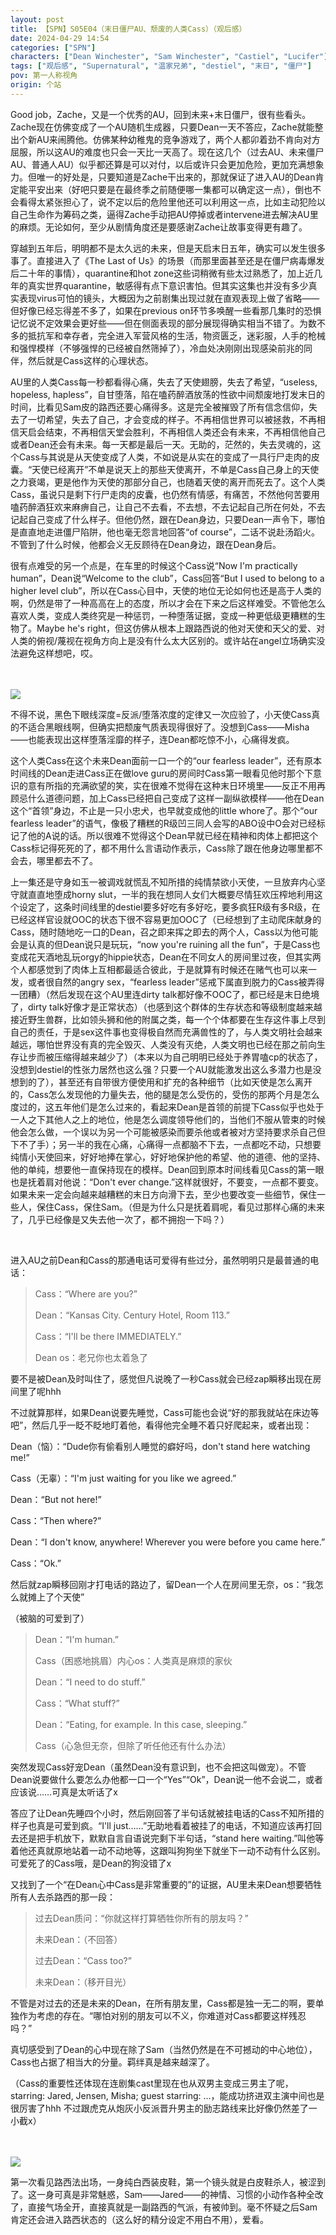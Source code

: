 ```yaml
---
layout: post
title: 【SPN】S05E04（末日僵尸AU、颓废的人类Cass）（观后感）
date: 2024-04-29 14:54
categories: ["SPN"]
characters: ["Dean Winchester", "Sam Winchester", "Castiel", "Lucifer"]
tags: ["观后感", "Supernatural", "温家兄弟", "destiel", "末日", "僵尸"]
pov: 第一人称视角
origin: 个站
---
```


Good job，Zache，又是一个优秀的AU，回到未来+末日僵尸，很有些看头。Zache现在仿佛变成了一个AU随机生成器，只要Dean一天不答应，Zache就能整出个新AU来闹腾他。仿佛某种幼稚鬼的竞争游戏了，两个人都卯着劲不肯向对方屈服，所以这AU的难度也只会一天比一天高了。现在这几个（过去AU、未来僵尸AU、普通人AU）似乎都还算是可以对付，以后或许只会更加危险，更加充满想象力。但唯一的好处是，只要知道是Zache干出来的，那就保证了进入AU的Dean肯定能平安出来（好吧只要是在最终季之前随便哪一集都可以确定这一点），倒也不会看得太紧张担心了，说不定以后的危险里他还可以利用这一点，比如主动犯险以自己生命作为筹码之类，逼得Zache手动把AU停掉或者intervene进去解决AU里的麻烦。无论如何，至少从剧情角度还是要感谢Zache让故事变得更有趣了。

穿越到五年后，明明都不是太久远的未来，但是天启末日五年，确实可以发生很多事了。直接进入了《The Last of Us》的场景（而那里面甚至还是在僵尸病毒爆发后二十年的事情），quarantine和hot zone这些词稍微有些太过熟悉了，加上近几年的真实世界quarantine，敏感得有点下意识害怕。但其实这集也并没有多少真实表现virus可怕的镜头，大概因为之前剧集出现过就在直观表现上做了省略——但好像已经忘得差不多了，如果在previous on环节多唤醒一些看那几集时的恐惧记忆说不定效果会更好些——但在侧面表现的部分展现得确实相当不错了。为数不多的抵抗军和幸存者，完全进入军营风格的生活，物资匮乏，迷彩服，人手的枪械和强悍模样（不够强悍的已经被自然筛掉了），冷血处决刚刚出现感染前兆的同伴，然后就是Cass这样的心理状态。

AU里的人类Cass每一秒都看得心痛，失去了天使翅膀，失去了希望，“useless, hopeless, hapless”，自甘堕落，陷在嗑药醉酒放荡的性欲中间颓废地打发末日的时间，比看见Sam皮的路西还要心痛得多。这是完全被摧毁了所有信念信仰，失去了一切希望，失去了自己，才会变成的样子。不再相信世界可以被拯救，不再相信天启会结束，不再相信天堂会胜利，不再相信人类还会有未来，不再相信他自己或者Dean还会有未来。每一天都是最后一天。无助的，茫然的，失去灵魂的，这个Cass与其说是从天使变成了人类，不如说是从实在的变成了一具行尸走肉的皮囊。“天使已经离开”不单是说天上的那些天使离开，不单是Cass自己身上的天使之力衰竭，更是他作为天使的那部分自己，也随着天使的离开而死去了。这个人类Cass，虽说只是剩下行尸走肉的皮囊，也仍然有情感，有痛苦，不然他何苦要用嗑药醉酒狂欢来麻痹自己，让自己不去看，不去想，不去记起自己所在何处，不去记起自己变成了什么样子。但他仍然，跟在Dean身边，只要Dean一声令下，哪怕是直直地走进僵尸陷阱，他也毫无怨言地回答“of course”，二话不说赴汤蹈火。不管到了什么时候，他都会义无反顾待在Dean身边，跟在Dean身后。

很有点难受的另一个点是，在车里的时候这个Cass说“Now I'm practically human”，Dean说“Welcome to the club”，Cass回答“But I used to belong to a higher level club”，所以在Cass心目中，天使的地位无论如何也还是高于人类的啊，仍然是带了一种高高在上的态度，所以才会在下来之后这样难受。不管他怎么喜欢人类，变成人类终究是一种惩罚，一种堕落证据，变成一种更低级更糟糕的生物了。Maybe he's right，但这仿佛从根本上跟路西说的他对天使和天父的爱、对人类的俯视/蔑视在视角方向上是没有什么太大区别的。或许站在angel立场确实没法避免这样想吧，哎。

<br><br>
![](/assets/images/SPN/2024-04-29-SPN-0504-1.jpg)
<br>

不得不说，黑色下眼线深度=反派/堕落浓度的定律又一次应验了，小天使Cass真的不适合黑眼线啊，但确实把颓废气质表现得很好了。没想到Cass——Misha——也能表现出这样堕落淫靡的样子，连Dean都吃惊不小，心痛得发疯。

这个人类Cass在这个未来Dean面前一口一个的“our fearless leader”，还有原本时间线的Dean走进Cass正在做love guru的房间时Cass第一眼看见他时那个下意识的意有所指的充满欲望的笑，实在很难不觉得在这种末日环境里——反正不用再顾忌什么道德问题，加上Cass已经把自己变成了这样一副纵欲模样——他在Dean这个“首领”身边，不止是一只小忠犬，也早就变成他的little whore了。那个“our fearless leader”的语气，像极了糟糕的R级凹三同人会写的ABO设中O会对已经标记了他的A说的话。所以很难不觉得这个Dean早就已经在精神和肉体上都把这个Cass标记得死死的了，都不用什么言语动作表示，Cass除了跟在他身边哪里都不会去，哪里都去不了。

上一集还是守身如玉一被调戏就慌乱不知所措的纯情禁欲小天使，一旦放弃内心坚守就直直地堕成horny slut，一半的我在想同人女们大概要尽情狂欢压榨地利用这个设定了，这条时间线里的destiel要多好吃有多好吃，要多疯狂R级有多R级，在已经这样官设就OOC的状态下很不容易更加OOC了（已经想到了主动爬床献身的Cass，随时随地吃一口的Dean，召之即来挥之即去的两个人，Cass以为他可能会是认真的但Dean说只是玩玩，“now you're ruining all the fun”，于是Cass也变成花天酒地乱玩orgy的hippie状态，Dean在不同女人的房间里过夜，但其实两个人都感觉到了肉体上互相都最适合彼此，于是就算有时候还在赌气也可以来一发，或者很自然的angry sex，“fearless leader”惩戒下属直到脱力的Cass被弄得一团糟）（然后发现在这个AU里连dirty talk都好像不OOC了，都已经是末日绝境了，dirty talk好像才是正常状态）（也感到这个群体的生存状态和等级制度越来越接近野生兽群，比如领头狮和他的附属之类，每一个个体都要在生存这件事上尽到自己的责任，于是sex这件事也变得极自然而充满兽性的了，与人类文明社会越来越远，哪怕世界没有真的完全毁灭、人类没有灭绝，人类文明也已经在那之前向生存让步而被压缩得越来越少了）（本来以为自己明明已经处于养胃嗑cp的状态了，没想到destiel的性张力居然也这么强？只要一个AU就能激发出这么多潜力也是没想到的了），甚至还有自带很方便使用和扩充的各种细节（比如天使是怎么离开的，Cass怎么发现他的力量失去，他的腿是怎么受伤的，受伤的那两个月是怎么度过的，这五年他们是怎么过来的，看起来Dean是首领的前提下Cass似乎也处于一人之下其他人之上的地位，他是怎么调度领导他们的，当他们不服从管束的时候他会怎么做，一个误以为另一个可能被感染而要杀他或者被对方坚持要求杀自己但下不了手）；另一半的我在心痛，心痛得一点都脑不下去，一点都吃不动，只想要纯情小天使回来，好好地捧在掌心，好好地保护他的希望、他的道德、他的坚持、他的单纯，想要他一直保持现在的模样。Dean回到原本时间线看见Cass的第一眼也是抚着肩对他说：“Don't ever change.”这样就很好，不要变，一点都不要变。如果未来一定会向越来越糟糕的末日方向滑下去，至少也要改变一些细节，保住一些人，保住Cass，保住Sam。（但是为什么只是抚着肩呢，看见过那样心痛的未来了，几乎已经像是又失去他一次了，都不拥抱一下吗？）

<br>

进入AU之前Dean和Cass的那通电话可爱得有些过分，虽然明明只是最普通的电话：

> Cass：“Where are you?”
>
> Dean：“Kansas City. Century Hotel, Room 113.”
>
> Cass：“I'll be there IMMEDIATELY.”
>
> Dean os：老兄你也太着急了

要不是被Dean及时叫住了，感觉但凡说晚了一秒Cass就会已经zap瞬移出现在房间里了呢hhh

不过就算那样，如果Dean说要先睡觉，Cass可能也会说“好的那我就站在床边等吧”，然后几乎一眨不眨地盯着他，看得他完全睡不着只好爬起来，或者出现：

Dean（恼）：“Dude你有偷看别人睡觉的癖好吗，don't stand here watching me!”

Cass（无辜）：“I'm just waiting for you like we agreed.”

Dean：“But not here!”

Cass：“Then where?”

Dean：“I don't know, anywhere! Wherever you were before you came here.”

Cass：“Ok.”

然后就zap瞬移回刚才打电话的路边了，留Dean一个人在房间里无奈，os：“我怎么就摊上了个天使”

（被脑的可爱到了）

> Dean：“I'm human.”
>
> Cass（困惑地挑眉）内心os：人类真是麻烦的家伙
>
> Dean：“I need to do stuff.”
>
> Cass：“What stuff?”
>
> Dean：“Eating, for example. In this case, sleeping.”
>
> Cass（心急但无奈，但除了听任他还有什么办法）

突然发现Cass好宠Dean（虽然Dean没有意识到，也不会把这叫做宠）。不管Dean说要做什么要怎么办他都一口一个“Yes”“Ok”，Dean说一他不会说二，或者应该说……可真是太听话了x

答应了让Dean先睡四个小时，然后刚回答了半句话就被挂电话的Cass不知所措的样子也真是可爱到疯。“I'll just……”无助地看着被挂了的电话，不知道应该再打回去还是把手机放下，默默自言自语说完剩下半句话，“stand here waiting.”叫他等着他还真就原地站着一动不动地等，这跟叫狗狗坐下就坐下一动不动有什么区别。可爱死了的Cass哦，是Dean的狗没错了x

又找到了一个“在Dean心中Cass是非常重要的”的证据，AU里未来Dean想要牺牲所有人去杀路西的那一段：

> 过去Dean质问：“你就这样打算牺牲你所有的朋友吗？”
>
> 未来Dean：（不回答）
>
> 过去Dean：“Cass too?”
>
> 未来Dean：（移开目光）

不管是对过去的还是未来的Dean，在所有朋友里，Cass都是独一无二的啊，要单独作为考虑的存在。“哪怕对别的朋友可以不义，你难道对Cass都要这样残忍吗？”

真切感受到了Dean的心中现在除了Sam（当然仍然是在不可撼动的中心地位），Cass也占据了相当大的分量。羁绊真是越来越深了。

（Cass的重要性还体现在连剧集cast里现在也从双男主变成三男主了呢，starring: Jared, Jensen, Misha; guest starring: ...，能成功挤进双主演中间也是很厉害了hhh 不过跟虎克从炮灰小反派晋升男主的励志路线来比好像仍然差了一小截x）

<br><br>
![](/assets/images/SPN/2024-04-29-SPN-0504-2.jpg)
<br>

第一次看见路西法出场，一身纯白西装皮鞋，第一个镜头就是白皮鞋杀人，被涩到了。这一身可真是非常魅惑，Sam——Jared——的神情、习惯的小动作各种全改了，直接气场全开，直接真就是一副路西的气派，有被帅到。毫不怀疑之后Sam肯定还会进入路西状态的（这么好的精分设定不用白不用），爱看。
